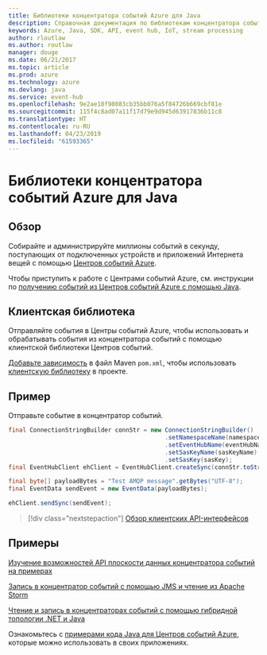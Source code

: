 ```yaml
---
title: Библиотеки концентратора событий Azure для Java
description: Справочная документация по библиотекам концентратора событий для Java
keywords: Azure, Java, SDK, API, event hub, IoT, stream processing
author: rloutlaw
ms.author: routlaw
manager: douge
ms.date: 06/21/2017
ms.topic: article
ms.prod: azure
ms.technology: azure
ms.devlang: java
ms.service: event-hub
ms.openlocfilehash: 9e2ae18f98083cb35bb076a5f84726b669cbf81e
ms.sourcegitcommit: 115f4c8ad07a11f17d79e9d945d63917836b11c8
ms.translationtype: HT
ms.contentlocale: ru-RU
ms.lasthandoff: 04/23/2019
ms.locfileid: "61593365"
---
```

# <a name="azure-event-hub-libraries-for-java"></a>Библиотеки концентратора событий Azure для Java

## <a name="overview"></a>Обзор

Собирайте и администрируйте миллионы событий в секунду, поступающих от подключенных устройств и приложений Интернета вещей с помощью [Центров событий Azure](/azure/event-hubs/event-hubs-what-is-event-hubs).

Чтобы приступить к работе с Центрами событий Azure, см. инструкции по [получению событий из Центров событий Azure с помощью Java](/azure/event-hubs/event-hubs-java-get-started-receive-eph).


## <a name="client-library"></a>Клиентская библиотека

Отправляйте события в Центры событий Azure, чтобы использовать и обрабатывать события из концентратора событий с помощью клиентской библиотеки Центров событий.

[Добавьте зависимость](https://maven.apache.org/guides/getting-started/index.html#How_do_I_use_external_dependencies) в файл Maven `pom.xml`, чтобы использовать [клиентскую библиотеку](https://mvnrepository.com/artifact/com.microsoft.azure/azure-eventhubs) в проекте.
 

## <a name="example"></a>Пример

Отправьте событие в концентратор событий.

```java
final ConnectionStringBuilder connStr = new ConnectionStringBuilder()
                                            .setNamespaceName(namespaceName)
                                            .setEventHubName(eventHubName)
                                            .setSasKeyName(sasKeyName)
                                            .setSasKey(sasKey);
final EventHubClient ehClient = EventHubClient.createSync(connStr.toString());

final byte[] payloadBytes = "Test AMQP message".getBytes("UTF-8");
final EventData sendEvent = new EventData(payloadBytes);

ehClient.sendSync(sendEvent);
```


> [!div class="nextstepaction"]
> [Обзор клиентских API-интерфейсов](/java/api/overview/azure/eventhubs/client)



## <a name="samples"></a>Примеры

[Изучение возможностей API плоскости данных концентратора событий на примерах][1]

[Запись в концентратор событий с помощью JMS и чтение из Apache Storm][2]

[Чтение и запись в концентраторах событий с помощью гибридной топологии .NET и Java][3] 

[1]: https://github.com/Azure/azure-event-hubs/tree/master/samples/Java
[2]: https://github.com/Azure-Samples/event-hubs-java-storm-sender-jms-receiver
[3]: https://github.com/Azure-Samples/hdinsight-dotnet-java-storm-eventhub

Ознакомьтесь с [примерами кода Java для Центров событий Azure](https://azure.microsoft.com/resources/samples/?platform=java&term=event), которые можно использовать в своих приложениях.

